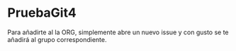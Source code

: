 # PruebaGit4

Para añadirte al la ORG, simplemente abre un nuevo issue y con gusto se te añadirá al grupo correspondiente.
